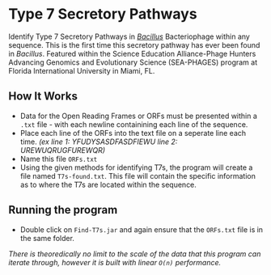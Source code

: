 # Type 7 Secretory Pathways
Identify Type 7 Secretory Pathways in [*Bacillus*](https://www.ncbi.nlm.nih.gov/books/NBK7699/) Bacteriophage within any sequence. This is the first time this secretory pathway has ever been found in *Bacillus*. Featured within the Science Education Alliance-Phage Hunters Advancing Genomics and Evolutionary Science (SEA-PHAGES) program at Florida International University in Miami, FL.

## How It Works
- Data for the Open Reading Frames or ORFs must be presented within a `.txt` file - with each newline containining each line of the sequence.
- Place each line of the ORFs into the text file on a seperate line each time. 
*(ex line 1: YFUDYSASDFASDFIEWU line 2: UREWUQRUGFUREWQR)*
- Name this file `ORFs.txt`
- Using the given methods for identifying T7s, the program will create a file named `T7s-found.txt`. This file will contain the specific information as to where the T7s are located within the sequence. 

## Running the program
- Double click on `Find-T7s.jar` and again ensure that the `ORFs.txt` file is in the same folder. 

*There is theoredically no limit to the scale of the data that this program can iterate through, however it is built with linear `O(n)` performance.*
